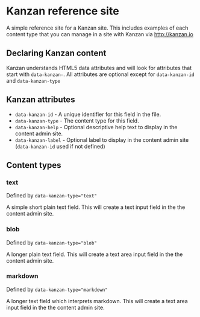 # Kanzan reference site

A simple reference site for a Kanzan site. This includes examples of each content type that you can manage in a site with Kanzan via http://kanzan.io


## Declaring Kanzan content

Kanzan understands HTML5 data attributes and will look for attributes that start with `data-kanzan-`. All attributes are optional except for `data-kanzan-id` and `data-kanzan-type`


## Kanzan attributes

- `data-kanzan-id` - A unique identifier for this field in the file.
- `data-kanzan-type` - The content type for this field.
- `data-kanzan-help` - Optional descriptive help text to display in the content admin site.
- `data-kanzan-label` - Optional label to display in the content admin site (`data-kanzan-id` used if not defined)


## Content types

### text

Defined by `data-kanzan-type="text"`

A simple short plain text field. This will create a text input field in the the content admin site.


### blob

Defined by `data-kanzan-type="blob"`

A longer plain text field. This will create a text area input field in the the content admin site.


### markdown

Defined by `data-kanzan-type="markdown"`

A longer text field which interprets markdown. This will create a text area input field in the the content admin site.

